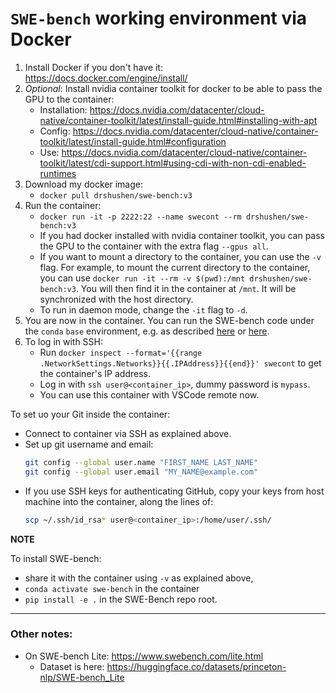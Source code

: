 # `SWE-bench` working environment via Docker

1. Install Docker if you don't have it: https://docs.docker.com/engine/install/
2. *Optional*: Install nvidia container toolkit for docker to be able to pass the GPU to the container:
    - Installation: https://docs.nvidia.com/datacenter/cloud-native/container-toolkit/latest/install-guide.html#installing-with-apt
    - Config: https://docs.nvidia.com/datacenter/cloud-native/container-toolkit/latest/install-guide.html#configuration
    - Use: https://docs.nvidia.com/datacenter/cloud-native/container-toolkit/latest/cdi-support.html#using-cdi-with-non-cdi-enabled-runtimes
3. Download my docker image:
    - `docker pull drshushen/swe-bench:v3`
4. Run the container:
    - `docker run -it -p 2222:22 --name swecont --rm drshushen/swe-bench:v3`
    - If you had docker installed with nvidia container toolkit, you can pass the GPU to the container with the extra flag `--gpus all`.
    - If you want to mount a directory to the container, you can use the `-v` flag. For example, to mount the current directory to the container, you can use `docker run -it --rm -v $(pwd):/mnt drshushen/swe-bench:v3`. You will then find it in the container at `/mnt`. It will be synchronized with the host directory.
    - To run in daemon mode, change the `-it` flag to `-d`.
5. You are now in the container. You can run the SWE-bench code under the `conda` `base` environment, e.g. as described
    [here](https://github.com/DrShushen/SWE-bench/blob/main/tutorials/evaluation.md)
    or [here](https://github.com/princeton-nlp/SWE-bench/tree/main/swebench/harness).
6. To log in with SSH:
    - Run `docker inspect --format='{{range .NetworkSettings.Networks}}{{.IPAddress}}{{end}}' swecont` to get the container's IP address.
    - Log in with `ssh user@<container_ip>`, dummy password is `mypass`. 
    - You can use this container with VSCode remote now.

To set uo your Git inside the container:
- Connect to container via SSH as explained above.
- Set up git username and email:
    ```bash
    git config --global user.name "FIRST_NAME LAST_NAME"
    git config --global user.email "MY_NAME@example.com"
    ```
- If you use SSH keys for authenticating GitHub, copy your keys from host machine into the container, along the lines of:
    ```bash
    scp ~/.ssh/id_rsa* user@<container_ip>:/home/user/.ssh/
    ```

**NOTE**

To install SWE-bench:
- share it with the container using `-v` as explained above,
- `conda activate swe-bench` in the container
- `pip install -e .` in the SWE-Bench repo root.

---
### Other notes:
- On SWE-bench Lite: https://www.swebench.com/lite.html
    - Dataset is here: https://huggingface.co/datasets/princeton-nlp/SWE-bench_Lite
